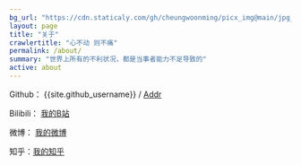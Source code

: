 ```yaml
---
bg_url: "https://cdn.staticaly.com/gh/cheungwoonming/picx_img@main/jpg_BG_img/bg_about.jpg"
layout: page
title: "关于"
crawlertitle: "心不动 则不痛"
permalink: /about/
summary: "世界上所有的不利状况，都是当事者能力不足导致的"
active: about
---
```


Github：
{{site.github_username}} /
[Addr](https://github.com/cheungwoonming)

Bilibili： [我的B站](https://space.bilibili.com/{{site.footer-links.bilibili}})

微博： [我的微博](https://www.weibo.com/{{site.footer-links.weibo}})

知乎：[我的知乎](https://zhihu.com/people/{{site.footer-links.zhihu}})
